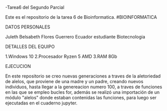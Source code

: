 -Tarea6 del Segundo Parcial

Este es el repositorio de la tarea 6 de Bioinformatica. #BIOINFORMATICA

DATOS PERSONALES

Juleth Belsabeth Flores Guerrero
Ecuador
estudiante
Biotecnologia

DETALLES DEL EQUIPO

1.Windows 10
2.Procesador Ryzen 5 AMD
3.RAM 8Gb

EJECUCION

En este repositorio se creo nuevas generaciones a traves de la aletoriedad  de alelos, que proviene de una madre y un padre, creando nuevos individuos, hasta llegar a la genereacion numero 100, a traves de funciones en las que se empleo bucles for, además se realizó una importación de un módulo "alelos" donde estaban contenidas las funciones, para luego ser ejecutadas en el cuaderno jupyter.
